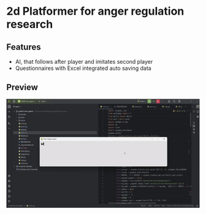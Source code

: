 # 2d Platformer for anger regulation research
## Features
   - AI, that follows after player and imitates second player
   - Questionnaires with Excel integrated auto saving data
## Preview
![Alt Text](ezgif-78e6c23d9da436.gif)